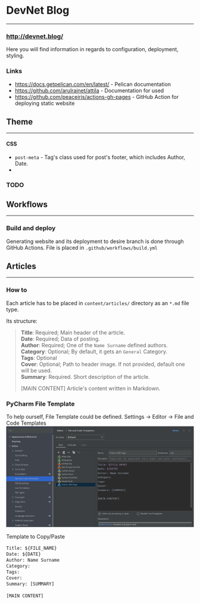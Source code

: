 # DevNet Blog

---

### **http://devnet.blog/**

Here you will find information in regards to configuration, deployment, styling.

### Links

- https://docs.getpelican.com/en/latest/ - Pelican documentation
- https://github.com/arulrajnet/attila - Documentation for used 
- https://github.com/peaceiris/actions-gh-pages - GitHub Action for deploying static website

## Theme

---

#### CSS

- `post-meta` - Tag's class used for post's footer, which includes Author, Date.
- 

### TODO


## Workflows

---

### Build and deploy

Generating website and its deployment to desire branch is done through GitHub Actions. File is placed in `.github/workflows/build.yml`


## Articles

---

### How to

Each article has to be placed in `content/articles/` directory as an `*.md` file type.

Its structure:

> **Title**: Required; Main header of the article.  
> **Date**: Required; Data of posting.  
> **Author**: Required; One of the `Name Surname` defined authors.  
> **Category**: Optional; By default, it gets an `General` Category.  
> **Tags**: Optional  
> **Cover**: Optional; Path to header image. If not provided, default one will be used.  
> **Summary**: Required. Short description of the article.    
>  
> [MAIN CONTENT] 
> Article's content written in Markdown.

### PyCharm File Template

To help ourself, File Template could be defined. 
Settings -> Editor -> File and Code Templates
![img.png](img.png)

Template to Copy/Paste
```
Title: ${FILE_NAME}  
Date: ${DATE}  
Author: Name Surname
Category: 
Tags: 
Cover: 
Summary: [SUMMARY]

[MAIN CONTENT]
```